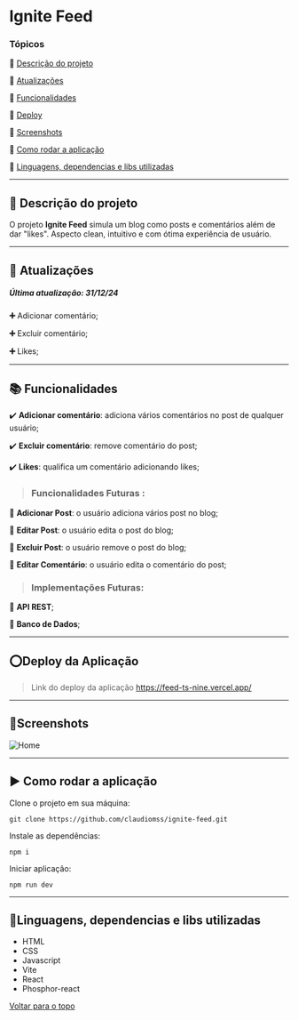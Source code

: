 

<a id="top"></a>
# Ignite Feed

### Tópicos 

:small_blue_diamond: [Descrição do projeto](#1-Descrição-do-projeto)

:small_blue_diamond: [Atualizações](#2)

:small_blue_diamond: [Funcionalidades](#3)

:small_blue_diamond: [Deploy](#4)

:small_blue_diamond: [Screenshots](#5)

:small_blue_diamond: [Como rodar a aplicação](#6)

:small_blue_diamond: [Linguagens, dependencias e libs utilizadas](#7)

---

<a id="1-Descrição-do-projeto"></a>
##  :memo: Descrição do projeto 

O projeto **Ignite Feed** simula um blog como posts e comentários além de dar "likes".  Aspecto clean, intuitivo e com ótima experiência de usuário.

---

<a id="2"></a>
##  :bookmark_tabs: Atualizações

##### Última atualização:  31/12/24

**:heavy_plus_sign:** Adicionar comentário;

**:heavy_plus_sign:** Excluir comentário;

**:heavy_plus_sign:** Likes;


---

<a id="3"></a>
##  :books: Funcionalidades
 

:heavy_check_mark: **Adicionar comentário**: adiciona vários comentários no post de qualquer usuário;

:heavy_check_mark: **Excluir comentário**: remove comentário do post;

:heavy_check_mark: **Likes**: qualifica um comentário adicionando likes;


>###  Funcionalidades Futuras :

:black_square_button: **Adicionar Post**: o usuário adiciona vários post no blog;

:black_square_button: **Editar Post**: o usuário edita o post do blog;

:black_square_button: **Excluir Post**: o usuário remove o post do blog;

:black_square_button: **Editar Comentário**: o usuário edita o comentário do post;

>### Implementações Futuras:

:black_square_button: **API REST**;

:black_square_button: **Banco de Dados**;


---
<a id="4"></a>
##  :o:Deploy da Aplicação

> Link do deploy da aplicação https://feed-ts-nine.vercel.app/

---
<a id="5"></a>
##  :art:Screenshots

![Home](https://github.com/claudiomss/ignite-feed/blob/main/screenshots/home.png?raw=true)



---
<a id="6"></a>
##  :arrow_forward: Como rodar a aplicação 

Clone o projeto em sua máquina: 

```
git clone https://github.com/claudiomss/ignite-feed.git
```
Instale as dependências:

```
npm i
```
Iniciar aplicação:

```
npm run dev
```

---


<a id="7"></a>
##  :wrench:Linguagens, dependencias e libs utilizadas

- HTML
- CSS
- Javascript
- Vite
- React
-  Phosphor-react



[ Voltar para o topo](#top)
